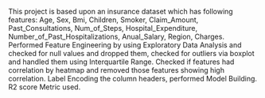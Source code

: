 This project is based upon an insurance dataset which has following features: Age, Sex, Bmi, Children, Smoker, Claim_Amount, Past_Consultations, Num_of_Steps, Hospital_Expenditure, Number_of_Past_Hospitalizations, Anual_Salary, Region, Charges. Performed Feature Engineering by using Exploratory Data Analysis and checked for null values and dropped them, checked for outliers via boxplot and handled them using Interquartile Range. Checked if features had correlation by heatmap and removed those features showing high correlation. Label Encoding the column headers, performed Model Building. R2 score Metric used.
